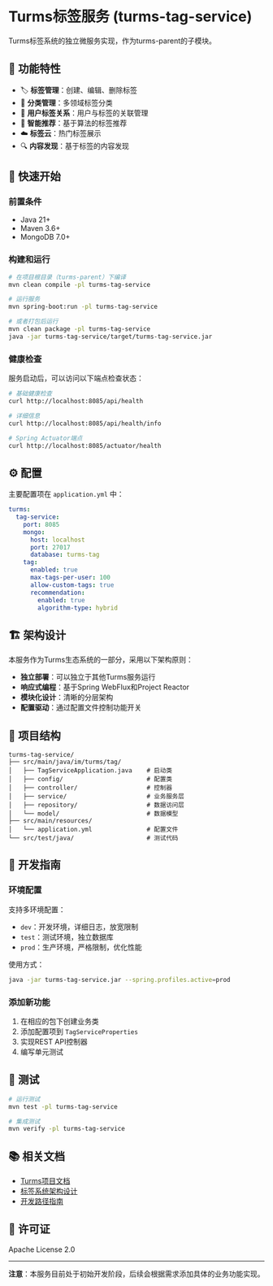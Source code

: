# Turms标签服务 (turms-tag-service)

Turms标签系统的独立微服务实现，作为turms-parent的子模块。

## 🌟 功能特性

- 🏷️ **标签管理**：创建、编辑、删除标签
- 📁 **分类管理**：多领域标签分类
- 👥 **用户标签关系**：用户与标签的关联管理
- 🤖 **智能推荐**：基于算法的标签推荐
- ☁️ **标签云**：热门标签展示
- 🔍 **内容发现**：基于标签的内容发现

## 🚀 快速开始

### 前置条件

- Java 21+
- Maven 3.6+
- MongoDB 7.0+

### 构建和运行

```bash
# 在项目根目录（turms-parent）下编译
mvn clean compile -pl turms-tag-service

# 运行服务
mvn spring-boot:run -pl turms-tag-service

# 或者打包后运行
mvn clean package -pl turms-tag-service
java -jar turms-tag-service/target/turms-tag-service.jar
```

### 健康检查

服务启动后，可以访问以下端点检查状态：

```bash
# 基础健康检查
curl http://localhost:8085/api/health

# 详细信息
curl http://localhost:8085/api/health/info

# Spring Actuator端点
curl http://localhost:8085/actuator/health
```

## ⚙️ 配置

主要配置项在 `application.yml` 中：

```yaml
turms:
  tag-service:
    port: 8085
    mongo:
      host: localhost
      port: 27017
      database: turms-tag
    tag:
      enabled: true
      max-tags-per-user: 100
      allow-custom-tags: true
      recommendation:
        enabled: true
        algorithm-type: hybrid
```

## 🏗️ 架构设计

本服务作为Turms生态系统的一部分，采用以下架构原则：

- **独立部署**：可以独立于其他Turms服务运行
- **响应式编程**：基于Spring WebFlux和Project Reactor
- **模块化设计**：清晰的分层架构
- **配置驱动**：通过配置文件控制功能开关

## 📁 项目结构

```
turms-tag-service/
├── src/main/java/im/turms/tag/
│   ├── TagServiceApplication.java    # 启动类
│   ├── config/                       # 配置类
│   ├── controller/                   # 控制器
│   ├── service/                      # 业务服务层
│   ├── repository/                   # 数据访问层
│   └── model/                        # 数据模型
├── src/main/resources/
│   └── application.yml               # 配置文件
└── src/test/java/                    # 测试代码
```

## 🔧 开发指南

### 环境配置

支持多环境配置：

- `dev`：开发环境，详细日志，放宽限制
- `test`：测试环境，独立数据库
- `prod`：生产环境，严格限制，优化性能

使用方式：
```bash
java -jar turms-tag-service.jar --spring.profiles.active=prod
```

### 添加新功能

1. 在相应的包下创建业务类
2. 添加配置项到 `TagServiceProperties`
3. 实现REST API控制器
4. 编写单元测试

## 🧪 测试

```bash
# 运行测试
mvn test -pl turms-tag-service

# 集成测试
mvn verify -pl turms-tag-service
```

## 📚 相关文档

- [Turms项目文档](https://turms-im.github.io/docs/)
- [标签系统架构设计](../docs/用户标签系统架构设计方案.md)
- [开发路径指南](../docs/Turms业务功能开发路径总结.md)

## 📄 许可证

Apache License 2.0

---

**注意**：本服务目前处于初始开发阶段，后续会根据需求添加具体的业务功能实现。